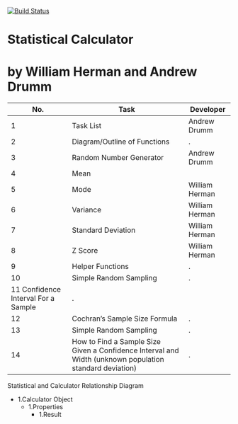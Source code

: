 [![Build Status](https://travis-ci.com/williamaherman/statscalculator.svg?branch=main)](https://travis-ci.com/williamaherman/statscalculator)

# Statistical Calculator 
# by William Herman and Andrew Drumm

No. |Task | Developer 
--- | ------------ | ------------- |
1| Task List | Andrew Drumm
2| Diagram/Outline of Functions | .
3| Random Number Generator | Andrew Drumm
4| Mean | 
5| Mode | William Herman
6| Variance | William Herman
7| Standard Deviation | William Herman
8| Z Score | William Herman
9| Helper Functions | .
10 | Simple Random Sampling | .
11 Confidence Interval For a Sample | .
12| Cochran’s Sample Size Formula | .
13| Simple Random Sampling | .
14 | How to Find a Sample Size Given a Confidence Interval and Width (unknown population standard deviation) |. 

Statistical and Calculator Relationship Diagram
- 1.Calculator Object
  - 1.Properties
    - 1.Result
